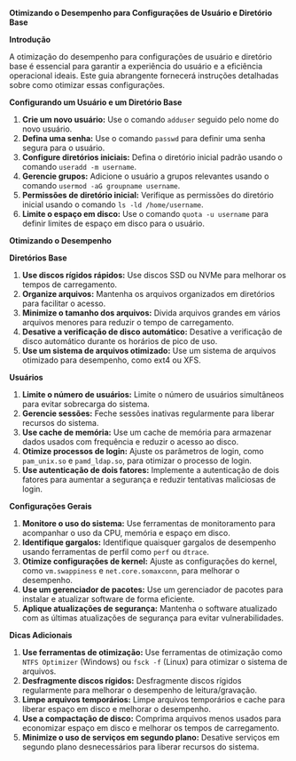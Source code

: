 **Otimizando o Desempenho para Configurações de Usuário e Diretório Base**

**Introdução**

A otimização do desempenho para configurações de usuário e diretório base é essencial para garantir a experiência do usuário e a eficiência operacional ideais. Este guia abrangente fornecerá instruções detalhadas sobre como otimizar essas configurações.

**Configurando um Usuário e um Diretório Base**

1. **Crie um novo usuário:** Use o comando `adduser` seguido pelo nome do novo usuário.
2. **Defina uma senha:** Use o comando `passwd` para definir uma senha segura para o usuário.
3. **Configure diretórios iniciais:** Defina o diretório inicial padrão usando o comando `useradd -m username`.
4. **Gerencie grupos:** Adicione o usuário a grupos relevantes usando o comando `usermod -aG groupname username`.
5. **Permissões de diretório inicial:** Verifique as permissões do diretório inicial usando o comando `ls -ld /home/username`.
6. **Limite o espaço em disco:** Use o comando `quota -u username` para definir limites de espaço em disco para o usuário.

**Otimizando o Desempenho**

**Diretórios Base**

1. **Use discos rígidos rápidos:** Use discos SSD ou NVMe para melhorar os tempos de carregamento.
2. **Organize arquivos:** Mantenha os arquivos organizados em diretórios para facilitar o acesso.
3. **Minimize o tamanho dos arquivos:** Divida arquivos grandes em vários arquivos menores para reduzir o tempo de carregamento.
4. **Desative a verificação de disco automático:** Desative a verificação de disco automático durante os horários de pico de uso.
5. **Use um sistema de arquivos otimizado:** Use um sistema de arquivos otimizado para desempenho, como ext4 ou XFS.

**Usuários**

1. **Limite o número de usuários:** Limite o número de usuários simultâneos para evitar sobrecarga do sistema.
2. **Gerencie sessões:** Feche sessões inativas regularmente para liberar recursos do sistema.
3. **Use cache de memória:** Use um cache de memória para armazenar dados usados com frequência e reduzir o acesso ao disco.
4. **Otimize processos de login:** Ajuste os parâmetros de login, como `pam_unix.so` e `pamd_ldap.so`, para otimizar o processo de login.
5. **Use autenticação de dois fatores:** Implemente a autenticação de dois fatores para aumentar a segurança e reduzir tentativas maliciosas de login.

**Configurações Gerais**

1. **Monitore o uso do sistema:** Use ferramentas de monitoramento para acompanhar o uso da CPU, memória e espaço em disco.
2. **Identifique gargalos:** Identifique quaisquer gargalos de desempenho usando ferramentas de perfil como `perf` ou `dtrace`.
3. **Otimize configurações de kernel:** Ajuste as configurações do kernel, como `vm.swappiness` e `net.core.somaxconn`, para melhorar o desempenho.
4. **Use um gerenciador de pacotes:** Use um gerenciador de pacotes para instalar e atualizar software de forma eficiente.
5. **Aplique atualizações de segurança:** Mantenha o software atualizado com as últimas atualizações de segurança para evitar vulnerabilidades.

**Dicas Adicionais**

1. **Use ferramentas de otimização:** Use ferramentas de otimização como `NTFS Optimizer` (Windows) ou `fsck -f` (Linux) para otimizar o sistema de arquivos.
2. **Desfragmente discos rígidos:** Desfragmente discos rígidos regularmente para melhorar o desempenho de leitura/gravação.
3. **Limpe arquivos temporários:** Limpe arquivos temporários e cache para liberar espaço em disco e melhorar o desempenho.
4. **Use a compactação de disco:** Comprima arquivos menos usados para economizar espaço em disco e melhorar os tempos de carregamento.
5. **Minimize o uso de serviços em segundo plano:** Desative serviços em segundo plano desnecessários para liberar recursos do sistema.
